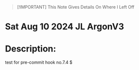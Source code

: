 > [!IMPORTANT] This Note Gives Details On Where I Left Off

 # Sat Aug 10 2024 JL ArgonV3 

 # Description: 

 test for pre-commit hook no.7.4
 $
